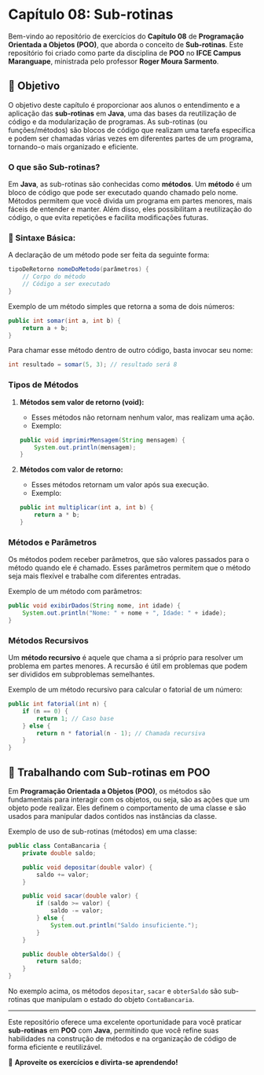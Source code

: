 
# **Capítulo 08: Sub-rotinas**

Bem-vindo ao repositório de exercícios do **Capítulo 08** de **Programação Orientada a Objetos (POO)**, que aborda o conceito de **Sub-rotinas**. Este repositório foi criado como parte da disciplina de **POO** no **IFCE Campus Maranguape**, ministrada pelo professor **Roger Moura Sarmento**.

## **🎯 Objetivo**

O objetivo deste capítulo é proporcionar aos alunos o entendimento e a aplicação das **sub-rotinas** em **Java**, uma das bases da reutilização de código e da modularização de programas. As sub-rotinas (ou funções/métodos) são blocos de código que realizam uma tarefa específica e podem ser chamadas várias vezes em diferentes partes de um programa, tornando-o mais organizado e eficiente.

### **O que são Sub-rotinas?**

Em **Java**, as sub-rotinas são conhecidas como **métodos**. Um **método** é um bloco de código que pode ser executado quando chamado pelo nome. Métodos permitem que você divida um programa em partes menores, mais fáceis de entender e manter. Além disso, eles possibilitam a reutilização do código, o que evita repetições e facilita modificações futuras.

### **🔧 Sintaxe Básica:**

A declaração de um método pode ser feita da seguinte forma:

```java
tipoDeRetorno nomeDoMetodo(parâmetros) {
    // Corpo do método
    // Código a ser executado
}
````

Exemplo de um método simples que retorna a soma de dois números:

```java
public int somar(int a, int b) {
    return a + b;
}
```

Para chamar esse método dentro de outro código, basta invocar seu nome:

```java
int resultado = somar(5, 3); // resultado será 8
```

### **Tipos de Métodos**

1. **Métodos sem valor de retorno (void):**

   * Esses métodos não retornam nenhum valor, mas realizam uma ação.
   * Exemplo:

   ```java
   public void imprimirMensagem(String mensagem) {
       System.out.println(mensagem);
   }
   ```

2. **Métodos com valor de retorno:**

   * Esses métodos retornam um valor após sua execução.
   * Exemplo:

   ```java
   public int multiplicar(int a, int b) {
       return a * b;
   }
   ```

### **Métodos e Parâmetros**

Os métodos podem receber parâmetros, que são valores passados para o método quando ele é chamado. Esses parâmetros permitem que o método seja mais flexível e trabalhe com diferentes entradas.

Exemplo de um método com parâmetros:

```java
public void exibirDados(String nome, int idade) {
    System.out.println("Nome: " + nome + ", Idade: " + idade);
}
```

### **Métodos Recursivos**

Um **método recursivo** é aquele que chama a si próprio para resolver um problema em partes menores. A recursão é útil em problemas que podem ser divididos em subproblemas semelhantes.

Exemplo de um método recursivo para calcular o fatorial de um número:

```java
public int fatorial(int n) {
    if (n == 0) {
        return 1; // Caso base
    } else {
        return n * fatorial(n - 1); // Chamada recursiva
    }
}
```

## **🧩 Trabalhando com Sub-rotinas em POO**

Em **Programação Orientada a Objetos (POO)**, os métodos são fundamentais para interagir com os objetos, ou seja, são as ações que um objeto pode realizar. Eles definem o comportamento de uma classe e são usados para manipular dados contidos nas instâncias da classe.

Exemplo de uso de sub-rotinas (métodos) em uma classe:

```java
public class ContaBancaria {
    private double saldo;

    public void depositar(double valor) {
        saldo += valor;
    }

    public void sacar(double valor) {
        if (saldo >= valor) {
            saldo -= valor;
        } else {
            System.out.println("Saldo insuficiente.");
        }
    }

    public double obterSaldo() {
        return saldo;
    }
}
```

No exemplo acima, os métodos `depositar`, `sacar` e `obterSaldo` são sub-rotinas que manipulam o estado do objeto `ContaBancaria`.

---

Este repositório oferece uma excelente oportunidade para você praticar **sub-rotinas** em **POO** com **Java**, permitindo que você refine suas habilidades na construção de métodos e na organização de código de forma eficiente e reutilizável.

🌟 **Aproveite os exercícios e divirta-se aprendendo!**


